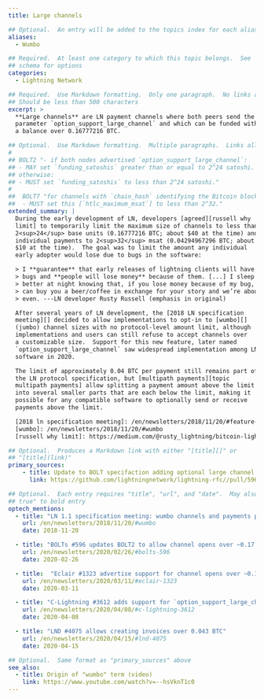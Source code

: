 ```yaml
---
title: Large channels

## Optional.  An entry will be added to the topics index for each alias
aliases:
  - Wumbo

## Required.  At least one category to which this topic belongs.  See
## schema for options
categories:
  - Lightning Network

## Required.  Use Markdown formatting.  Only one paragraph.  No links allowed.
## Should be less than 500 characters
excerpt: >
  **Large channels** are LN payment channels where both peers send the
  parameter `option_support_large_channel` and which can be funded with
  a balance over 0.16777216 BTC.

## Optional.  Use Markdown formatting.  Multiple paragraphs.  Links allowed.
#
## BOLT2 "- if both nodes advertised `option_support_large_channel`:
## - MAY set `funding_satoshis` greater than or equal to 2^24 satoshi.
## otherwise:
## - MUST set `funding_satoshis` to less than 2^24 satoshi."
#
##  BOLT7 "for channels with `chain_hash` identifying the Bitcoin blockchain:
##  - MUST set this [`htlc_maximum_msat`] to less than 2^32."
extended_summary: |
  During the early development of LN, developers [agreed][russell why
  limit] to temporarily limit the maximum size of channels to less than
  2<sup>24</sup> base units (0.16777216 BTC; about $40 at the time) and
  individual payments to 2<sup>32</sup> msat (0.04294967296 BTC; about
  $10 at the time).  The goal was to limit the amount any individual
  early adopter would lose due to bugs in the software:

  > I **guarantee** that early releases of lightning clients will have
  > bugs and **people will lose money** because of them. [...] I sleep
  > better at night knowing that, if you lose money because of my bug, I
  > can buy you a beer/coffee in exchange for your story and we’re about
  > even. ---LN developer Rusty Russell (emphasis in original)

  After several years of LN development, the [2018 LN specification
  meeting][] decided to allow implementations to opt-in to [wumbo][]
  (jumbo) channel sizes with no protocol-level amount limit, although
  implementations and users can still refuse to accept channels over
  a customizable size.  Support for this new feature, later named
  `option_support_large_channel` saw widespread implementation among LN
  software in 2020.

  The limit of approximately 0.04 BTC per payment still remains part of
  the LN protocol specification, but [multipath payments][topic
  multipath payments] allow splitting a payment amount above the limit
  into several smaller parts that are each below the limit, making it
  possible for any compatible software to optionally send or receive
  payments above the limit.

  [2018 ln specification meeting]: /en/newsletters/2018/11/20/#feature-news-lightning-network-protocol-11-goals
  [wumbo]: /en/newsletters/2018/11/20/#wumbo
  [russell why limit]: https://medium.com/@rusty_lightning/bitcoin-lightning-faq-why-the-0-042-bitcoin-limit-2eb48b703f3

## Optional.  Produces a Markdown link with either "[title][]" or
## "[title](link)"
primary_sources:
    - title: Update to BOLT specifaction adding optional large channel support
      link: https://github.com/lightningnetwork/lightning-rfc//pull/596

## Optional.  Each entry requires "title", "url", and "date".  May also use "feature:
## true" to bold entry
optech_mentions:
  - title: "LN 1.1 specification meeting: wumbo channels and payments proposal"
    url: /en/newsletters/2018/11/20/#wumbo
    date: 2018-11-20

  - title: "BOLTs #596 updates BOLT2 to allow channel opens over ~0.17 BTC"
    url: /en/newsletters/2020/02/26/#bolts-596
    date: 2020-02-26

  - title:  "Eclair #1323 advertise support for channel opens over ~0.17 BTC"
    url: /en/newsletters/2020/03/11/#eclair-1323
    date: 2020-03-11

  - title: "C-Lightning #3612 adds support for `option_support_large_channel`"
    url: /en/newsletters/2020/04/08/#c-lightning-3612
    date: 2020-04-08

  - title: "LND #4075 allows creating invoices over 0.043 BTC"
    url: /en/newsletters/2020/04/15/#lnd-4075
    date: 2020-04-15

## Optional.  Same format as "primary_sources" above
see_also:
  - title: Origin of "wumbo" term (video)
    link: https://www.youtube.com/watch?v=--hsVknT1c0
---
```


